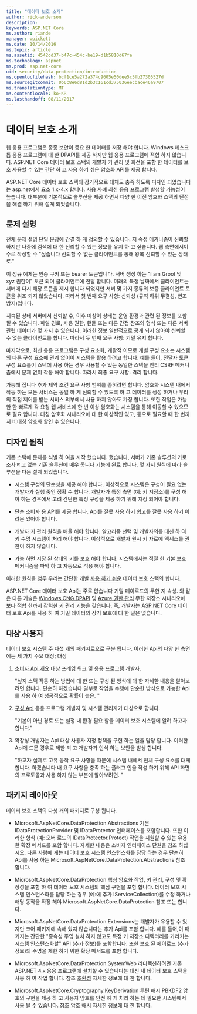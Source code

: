 ```yaml
---
title: "데이터 보호 소개"
author: rick-anderson
description: 
keywords: ASP.NET Core
ms.author: riande
manager: wpickett
ms.date: 10/14/2016
ms.topic: article
ms.assetid: 4542cd37-b47c-454c-be19-d1b5810d67fe
ms.technology: aspnet
ms.prod: asp.net-core
uid: security/data-protection/introduction
ms.openlocfilehash: bcf1ce5a272a374c9605e50dee5c5fb27305527d
ms.sourcegitcommit: 0b6c8e6d81d2b3c161cd375036eecbace46a9707
ms.translationtype: MT
ms.contentlocale: ko-KR
ms.lasthandoff: 08/11/2017
---
```

# <a name="introduction-to-data-protection"></a>데이터 보호 소개

웹 응용 프로그램은 종종 보안이 중요 한 데이터를 저장 해야 합니다. Windows 데스크톱 응용 프로그램에 대 한 DPAPI를 제공 하지만 웹 응용 프로그램에 적합 하지 않습니다. ASP.NET Core 데이터 보호 스택의 개발자 키 관리 및 회전을 포함 한 데이터를 보호 사용할 수 있는 간단 하 고 사용 하기 쉬운 암호화 API를 제공 합니다.

ASP.NET Core 데이터 보호 스택의 장기적으로 대체도 충족 하도록 디자인 되었습니다는 <machineKey> asp.net에서 요소 1.x-4.x 합니다. 사용 사례 최신 응용 프로그램 발생할 가능성이 높습니다. 대부분에 기본적으로 솔루션을 제공 하면서 다양 한 이전 암호화 스택의 단점을 해결 하기 위해 설계 되었습니다.

## <a name="problem-statement"></a>문제 설명

전체 문제 설명 단일 문장에 간결 하 게 정의할 수 있습니다: 지 속성 메커니즘이 신뢰할 하지만 나중에 검색에 대 한 신뢰할 수 있는 정보를 유지 하 고 싶습니다. 웹 측면에서이 수로 작성할 수 "싶습니다 신뢰할 수 없는 클라이언트를 통해 왕복 신뢰할 수 있는 상태로."

이 정규 예제는 인증 쿠키 또는 bearer 토큰입니다. 서버 생성 하는 "I am Groot 및 xyz 권한이" 토큰 되며 클라이언트에 전달 합니다. 미래의 특정 날짜에서 클라이언트는 서버에 다시 해당 토큰을 제시 합니다 되었지만 서버 몇 가지 종류의 보증 클라이언트 토큰을 위조 되지 않았습니다. 따라서 첫 번째 요구 사항: 신뢰성 (규칙 하위 무결성, 변조 방지)입니다.

지속된 상태 서버에서 신뢰할 수, 이후 예상이 상태는 운영 환경과 관련 된 정보를 포함 될 수 있습니다. 파일 경로, 사용 권한, 핸들 또는 다른 간접 참조의 형식 또는 다른 서버 관련 데이터가 몇 가지 수 있습니다. 이러한 정보 일반적으로 공개 되지 않아야 신뢰할 수 없는 클라이언트를 합니다. 따라서 두 번째 요구 사항: 기밀 유지 합니다.

마지막으로, 최신 응용 프로그램은 구성 요소화, 개괄적 이므로 개별 구성 요소는 시스템의 다른 구성 요소에 관계 없이이 시스템을 활용 하려고 합니다. 예를 들어, 전달자 토큰 구성 요소를이 스택에 사용 하는 경우 사용할 수 있는 동일한 스택을 앤티 CSRF 메커니즘에서 문제 없이 작동 해야 합니다. 따라서 최종 요구 사항: 격리 합니다.

가능해 집니다 추가 제약 조건 요구 사항 범위를 좁히려면 합니다. 암호화 시스템 내에서 작동 하는 모든 서비스는 동일 하 게 신뢰할 수 있도록 하 고 데이터를 생성 하거나 우리의 직접 제어를 받는 서비스 외부에서 사용 하지 않아도 가정 합니다. 또한 작업은 가능한 한 빠르게 각 요청 웹 서비스에 한 번 이상 암호화는 시스템을 통해 이동할 수 있으므로 필요 합니다. 대칭 암호화 시나리오에 대 한 이상적인 있고, 등으로 필요할 때 한 번까지 비대칭 암호화 할인 수 있습니다.

## <a name="design-philosophy"></a>디자인 원칙

기존 스택에 문제를 식별 하 여을 시작 했습니다. 했습니다, 서버가 기존 솔루션의 가로 조사 म 고 없는 기존 솔루션에 매우 둡니다 기능에 완료 합니다. 몇 가지 원칙에 따라 솔루션을 다음 설계 되었습니다.

* 시스템 구성의 단순성을 제공 해야 합니다. 이상적으로 시스템은 구성이 필요 없는 개발자가 실행 중인 정확 수 합니다. 개발자가 특정 측면 (예: 키 저장소)를 구성 해야 하는 경우에서 고려 간단한 특정 구성을 제공 하기 위해 지정 되어야 합니다.

* 단순 소비자 용 API를 제공 합니다. Api를 잘못 사용 하기 쉽고를 잘못 사용 하기 어려운 있어야 합니다.

* 개발자 키 관리 원칙을 배울 해야 합니다. 알고리즘 선택 및 개발자의를 대신 하 여 키 수명 시스템이 처리 해야 합니다. 이상적으로 개발자 원시 키 자료에 액세스를 권한이 하지 않습니다.

* 가능 하면 저장 된 상태의 키를 보호 해야 합니다. 시스템에서는 적절 한 기본 보호 메커니즘을 파악 하 고 자동으로 적용 해야 합니다.

이러한 원칙을 염두 우리는 간단한 개발 [사용 하기 쉬운](using-data-protection.md) 데이터 보호 스택의 합니다.

ASP.NET Core 데이터 보호 Api는 주로 없습니다 기밀 페이로드의 무한 지 속성. 와 같은 다른 기술은 [Windows CNG DPAPI](https://msdn.microsoft.com/library/windows/desktop/hh706794%28v=vs.85%29.aspx) 및 [Azure 권한 관리](https://technet.microsoft.com/library/jj585024.aspx) 무한 저장소 시나리오에 보다 적합 한까지 강력한 키 관리 기능을 갖습니다. 즉, 개발자는 ASP.NET Core 데이터 보호 Api를 사용 하 여 기밀 데이터의 장기 보호에 대 한 일은 없습니다.

## <a name="audience"></a>대상 사용자

데이터 보호 시스템 주 다섯 개의 패키지로으로 구분 됩니다. 이러한 Api의 다양 한 측면에는 세 가지 주요 대상; 대상

1. [소비자 Api 개요](consumer-apis/overview.md) 대상 프레임 워크 및 응용 프로그램 개발자.

   "싶지 스택 작동 하는 방법에 대 한 또는 구성 된 방식에 대 한 자세한 내용을 알아보려면 합니다. 단순히 하겠습니다 일부로 작업을 수행에 단순한 방식으로 가능한 Api를 사용 하 여 성공적으로 확률이 높은. "

2. [구성 Api](configuration/overview.md) 응용 프로그램 개발자 및 시스템 관리자가 대상으로 합니다.

   "기본이 아닌 경로 또는 설정 내 환경 필요 함을 데이터 보호 시스템에 알려 하고자 합니다."

3. 확장성 개발자는 Api 대상 사용자 지정 정책을 구현 하는 일을 담당 합니다. 이러한 Api에 드문 경우로 제한 되 고 개발자가 인식 하는 보안을 발생 합니다.

   "하고자 실제로 고유 동작 요구 사항을 때문에 시스템 내에서 전체 구성 요소를 대체 합니다. 하겠습니다 내 요구 사항을 충족 하는 플러그 인을 작성 하기 위해 API 화면의 프로토콜과 사용 하지 않는 부분에 알아보려면. "

## <a name="package-layout"></a>패키지 레이아웃

데이터 보호 스택의 다섯 개의 패키지로 구성 됩니다.

* Microsoft.AspNetCore.DataProtection.Abstractions 기본 IDataProtectionProvider 및 IDataProtector 인터페이스를 포함합니다. 또한 이러한 형식 (예: 오버 로드의 IDataProtector.Protect) 작업을 지원할 수 있는 유용한 확장 메서드를 포함 합니다. 자세한 내용은 소비자 인터페이스 단원을 참조 하십시오. 다른 사람에 게는 데이터 보호 시스템 인스턴스화를 담당 하는 경우 단순히 Api를 사용 하는 Microsoft.AspNetCore.DataProtection.Abstractions 참조 합니다.

* Microsoft.AspNetCore.DataProtection 핵심 암호화 작업, 키 관리, 구성 및 확장성을 포함 하 여 데이터 보호 시스템의 핵심 구현을 포함 합니다. 데이터 보호 시스템 인스턴스화를 담당 하는 경우 (예:에 추가 IServiceCollection)를 수정 하거나 해당 동작을 확장 해야 Microsoft.AspNetCore.DataProtection 참조 또는 합니다.

* Microsoft.AspNetCore.DataProtection.Extensions는 개발자가 유용할 수 있지만 코어 패키지에 속해 있지 않습니다는 추가 Api를 포함 합니다. 예를 들어,이 패키지는 간단한 "종속성 주입 설치 하지 않고도 특정 키 저장소 디렉터리를 가리키는 시스템 인스턴스화할" API (추가 정보)를 포함합니다. 또한 보호 된 페이로드 (추가 정보)의 수명을 제한 하기 위한 확장 메서드를 포함 합니다.

* Microsoft.AspNetCore.DataProtection.SystemWeb 리디렉션하려면 기존 ASP.NET 4.x 응용 프로그램에 설치할 수 있습니다는 <machineKey> 대신 새 데이터 보호 스택을 사용 하 여 작업 합니다. 참조 [호환성](compatibility/replacing-machinekey.md#compatibility-replacing-machinekey) 자세한 정보에 대 한 합니다.

* Microsoft.AspNetCore.Cryptography.KeyDerivation 루틴 해시 PBKDF2 암호의 구현을 제공 하 고 사용자 암호를 안전 하 게 처리 하는 데 필요한 시스템에서 사용 될 수 있습니다. 참조 [암호 해시](consumer-apis/password-hashing.md) 자세한 정보에 대 한 합니다.
